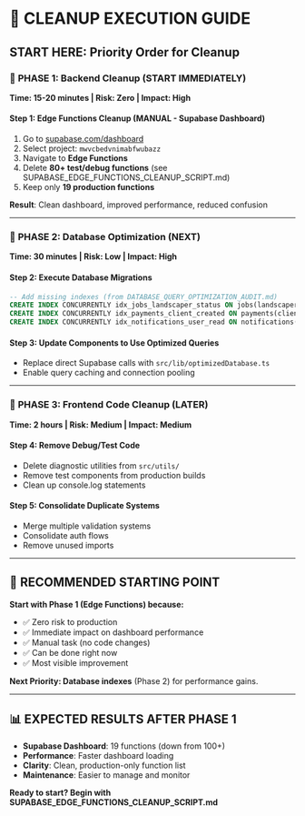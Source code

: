 # 🚀 CLEANUP EXECUTION GUIDE

## START HERE: Priority Order for Cleanup

### 🥇 **PHASE 1: Backend Cleanup (START IMMEDIATELY)**
**Time: 15-20 minutes | Risk: Zero | Impact: High**

#### Step 1: Edge Functions Cleanup (MANUAL - Supabase Dashboard)
1. Go to [supabase.com/dashboard](https://supabase.com/dashboard)
2. Select project: `mwvcbedvnimabfwubazz`
3. Navigate to **Edge Functions**
4. Delete **80+ test/debug functions** (see SUPABASE_EDGE_FUNCTIONS_CLEANUP_SCRIPT.md)
5. Keep only **19 production functions**

**Result**: Clean dashboard, improved performance, reduced confusion

---

### 🥈 **PHASE 2: Database Optimization (NEXT)**
**Time: 30 minutes | Risk: Low | Impact: High**

#### Step 2: Execute Database Migrations
```sql
-- Add missing indexes (from DATABASE_QUERY_OPTIMIZATION_AUDIT.md)
CREATE INDEX CONCURRENTLY idx_jobs_landscaper_status ON jobs(landscaper_id, status);
CREATE INDEX CONCURRENTLY idx_payments_client_created ON payments(client_id, created_at);
CREATE INDEX CONCURRENTLY idx_notifications_user_read ON notifications(user_id, read_at);
```

#### Step 3: Update Components to Use Optimized Queries
- Replace direct Supabase calls with `src/lib/optimizedDatabase.ts`
- Enable query caching and connection pooling

---

### 🥉 **PHASE 3: Frontend Code Cleanup (LATER)**
**Time: 2 hours | Risk: Medium | Impact: Medium**

#### Step 4: Remove Debug/Test Code
- Delete diagnostic utilities from `src/utils/`
- Remove test components from production builds
- Clean up console.log statements

#### Step 5: Consolidate Duplicate Systems
- Merge multiple validation systems
- Consolidate auth flows
- Remove unused imports

---

## 🎯 **RECOMMENDED STARTING POINT**

**Start with Phase 1 (Edge Functions) because:**
- ✅ Zero risk to production
- ✅ Immediate impact on dashboard performance
- ✅ Manual task (no code changes)
- ✅ Can be done right now
- ✅ Most visible improvement

**Next Priority: Database indexes** (Phase 2) for performance gains.

---

## 📊 **EXPECTED RESULTS AFTER PHASE 1**

- **Supabase Dashboard**: 19 functions (down from 100+)
- **Performance**: Faster dashboard loading
- **Clarity**: Clean, production-only function list
- **Maintenance**: Easier to manage and monitor

**Ready to start? Begin with SUPABASE_EDGE_FUNCTIONS_CLEANUP_SCRIPT.md**